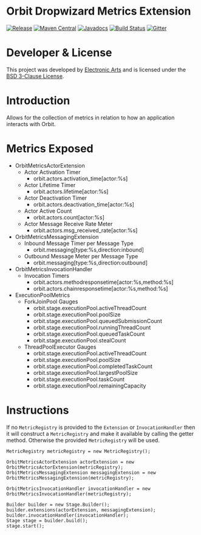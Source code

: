 Orbit Dropwizard Metrics Extension
============
[![Release](https://img.shields.io/github/release/orbit/orbit-dropwizard-metrics.svg)](https://github.com/orbit/orbit-dropwizard-metrics/releases)
[![Maven Central](https://img.shields.io/maven-central/v/cloud.orbit/orbit-dropwizard-metrics.svg)](https://repo1.maven.org/maven2/cloud/orbit/orbit-dropwizard-metrics/)
[![Javadocs](https://img.shields.io/maven-central/v/cloud.orbit/orbit-dropwizard-metrics.svg?label=javadocs)](http://www.javadoc.io/doc/cloud.orbit/orbit-dropwizard-metrics)
[![Build Status](https://img.shields.io/travis/orbit/orbit-dropwizard-metrics.svg)](https://travis-ci.org/orbit/orbit-dropwizard-metrics)
[![Gitter](https://img.shields.io/badge/style-Join_Chat-ff69b4.svg?style=flat&label=gitter)](https://gitter.im/orbit/orbit?utm_source=badge&utm_medium=badge&utm_campaign=pr-badge)

Developer & License
======
This project was developed by [Electronic Arts](http://www.ea.com) and is licensed under the [BSD 3-Clause License](LICENSE).

Introduction
======
Allows for the collection of metrics in relation to how an application interacts with Orbit.

Metrics Exposed
======

* OrbitMetricsActorExtension
    * Actor Activation Timer
        * orbit.actors.activation_time[actor:%s]
    * Actor Lifetime Timer
        * orbit.actors.lifetime[actor:%s]
    * Actor Deactivation Timer
        * orbit.actors.deactivation_time[actor:%s]
    * Actor Active Count
        * orbit.actors.count[actor:%s]
    * Actor Message Receive Rate Meter
        * orbit.actors.msg_received_rate[actor:%s]
* OrbitMetricsMessagingExtension
    * Inbound Message Timer per Message Type
        * orbit.messaging[type:%s,direction:inbound]
    * Outbound Message Meter per Message Type
        * orbit.messaging[type:%s,direction:outbound]
* OrbitMetricsInvocationHandler
    * Invocation Timers
        * orbit.actors.methodresponsetime[actor:%s,method:%s]
        * orbit.actors.chainresponsetime[actor:%s,method:%s]
* ExecutionPoolMetrics
    * ForkJoinPool Gauges
        * orbit.stage.executionPool.activeThreadCount
        * orbit.stage.executionPool.poolSize
        * orbit.stage.executionPool.queuedSubmissionCount
        * orbit.stage.executionPool.runningThreadCount
        * orbit.stage.executionPool.queuedTaskCount
        * orbit.stage.executionPool.stealCount
    * ThreadPoolExecutor Gauges
        * orbit.stage.executionPool.activeThreadCount
        * orbit.stage.executionPool.poolSize
        * orbit.stage.executionPool.completedTaskCount
        * orbit.stage.executionPool.largestPoolSize
        * orbit.stage.executionPool.taskCount
        * orbit.stage.executionPool.remainingCapacity

Instructions
======
If no `MetricRegistry` is provided to the `Extension` or `InvocationHandler` then it will construct a `MetricRegistry` and make it available by calling the getter method. Otherwise the provided `MetricRegistry` will be used.

```
MetricRegistry metricRegistry = new MetricRegistry();

OrbitMetricsActorExtension actorExtension = new OrbitMetricsActorExtension(metricRegistry);
OrbitMetricsMessagingExtension messagingExtension = new OrbitMetricsMessagingExtension(metricRegistry);

OrbitMetricsInvocationHandler invocationHandler = new OrbitMetricsInvocationHandler(metricRegistry);

Builder builder = new Stage.Builder();
builder.extensions(actorExtension, messagingExtension);
builder.invocationHandler(invocationHandler);
Stage stage = builder.build();
stage.start();
```

